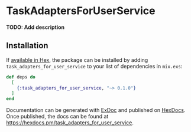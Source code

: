 # TaskAdaptersForUserService

**TODO: Add description**

## Installation

If [available in Hex](https://hex.pm/docs/publish), the package can be installed
by adding `task_adapters_for_user_service` to your list of dependencies in `mix.exs`:

```elixir
def deps do
  [
    {:task_adapters_for_user_service, "~> 0.1.0"}
  ]
end
```

Documentation can be generated with [ExDoc](https://github.com/elixir-lang/ex_doc)
and published on [HexDocs](https://hexdocs.pm). Once published, the docs can
be found at <https://hexdocs.pm/task_adapters_for_user_service>.

